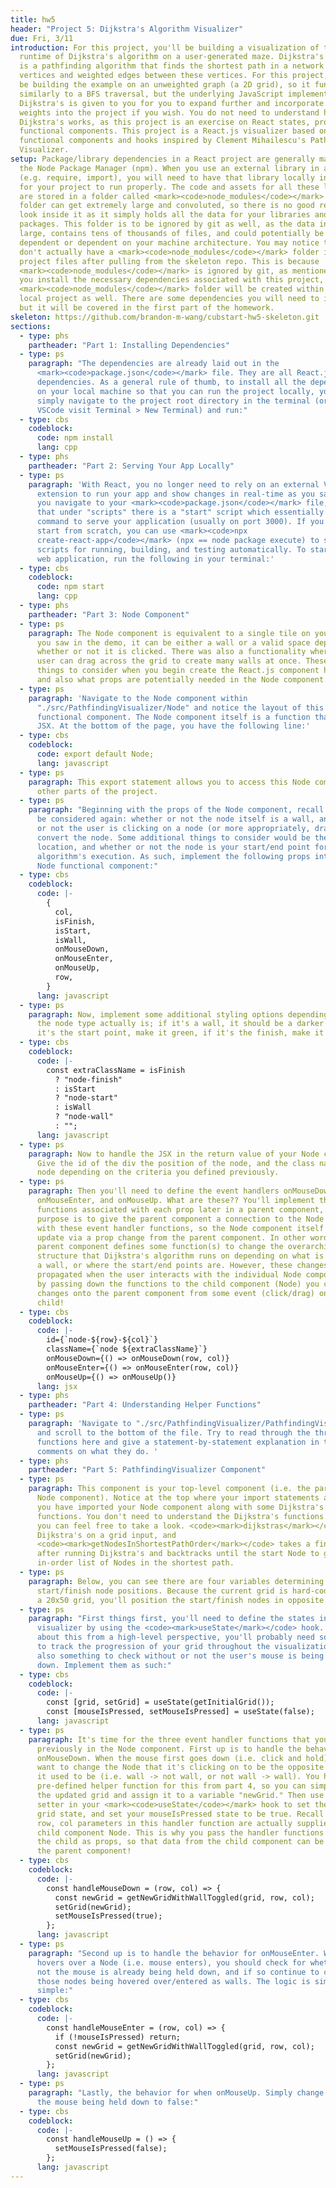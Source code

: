 ```yaml
---
title: hw5
header: "Project 5: Dijkstra's Algorithm Visualizer"
due: Fri, 3/11
introduction: For this project, you'll be building a visualization of the
  runtime of Dijkstra's algorithm on a user-generated maze. Dijkstra's algorithm
  is a pathfinding algorithm that finds the shortest path in a network of
  vertices and weighted edges between these vertices. For this project, you'll
  be building the example on an unweighted graph (a 2D grid), so it functions
  similarly to a BFS traversal, but the underlying JavaScript implementation of
  Dijkstra's is given to you for you to expand further and incorporate edge
  weights into the project if you wish. You do not need to understand how
  Dijkstra's works, as this project is an exercise on React states, props, and
  functional components. This project is a React.js visualizer based on
  functional components and hooks inspired by Clement Mihailescu's Pathfinding
  Visualizer.
setup: Package/library dependencies in a React project are generally managed by
  the Node Package Manager (npm). When you use an external library in a project
  (e.g. require, import), you will need to have that library locally in order
  for your project to run properly. The code and assets for all these libraries
  are stored in a folder called <mark><code>node_modules</code></mark>. This
  folder can get extremely large and convoluted, so there is no good reason to
  look inside it as it simply holds all the data for your libraries and
  packages. This folder is to be ignored by git as well, as the data inside is
  large, contains tens of thousands of files, and could potentially be OS
  dependent or dependent on your machine architecture. You may notice that you
  don't actually have a <mark><code>node_modules</code></mark> folder in the
  project files after pulling from the skeleton repo. This is because
  <mark><code>node_modules</code></mark> is ignored by git, as mentioned. Once
  you install the necessary dependencies associated with this project, the
  <mark><code>node_modules</code></mark> folder will be created within your
  local project as well. There are some dependencies you will need to install,
  but it will be covered in the first part of the homework.
skeleton: https://github.com/brandon-m-wang/cubstart-hw5-skeleton.git
sections:
  - type: phs
    partheader: "Part 1: Installing Dependencies"
  - type: ps
    paragraph: "The dependencies are already laid out in the
      <mark><code>package.json</code></mark> file. They are all React.js
      dependencies. As a general rule of thumb, to install all the dependencies
      on your local machine so that you can run the project locally, you can
      simply navigate to the project root directory in the terminal (or within
      VSCode visit Terminal > New Terminal) and run:"
  - type: cbs
    codeblock:
      code: npm install
      lang: cpp
  - type: phs
    partheader: "Part 2: Serving Your App Locally"
  - type: ps
    paragraph: 'With React, you no longer need to rely on an external VSCode
      extension to run your app and show changes in real-time as you save. If
      you navigate to your <mark><code>package.json</code></mark> file, notice
      that under "scripts" there is a "start" script which essentially runs the
      command to serve your application (usually on port 3000). If you were to
      start from scratch, you can use <mark><code>npx
      create-react-app</code></mark> (npx == node package execute) to set up the
      scripts for running, building, and testing automatically. To start your
      web application, run the following in your terminal:'
  - type: cbs
    codeblock:
      code: npm start
      lang: cpp
  - type: phs
    partheader: "Part 3: Node Component"
  - type: ps
    paragraph: The Node component is equivalent to a single tile on your 2D grid. As
      you saw in the demo, it can be either a wall or a valid space depending on
      whether or not it is clicked. There was also a functionality where the
      user can drag across the grid to create many walls at once. These are all
      things to consider when you begin create the React.js component hierarchy,
      and also what props are potentially needed in the Node component.
  - type: ps
    paragraph: 'Navigate to the Node component within
      "./src/PathfindingVisualizer/Node" and notice the layout of this
      functional component. The Node component itself is a function that returns
      JSX. At the bottom of the page, you have the following line:'
  - type: cbs
    codeblock:
      code: export default Node;
      lang: javascript
  - type: ps
    paragraph: This export statement allows you to access this Node component in
      other parts of the project.
  - type: ps
    paragraph: "Beginning with the props of the Node component, recall what needs to
      be considered again: whether or not the node itself is a wall, and whether
      or not the user is clicking on a node (or more appropriately, dragging) to
      convert the node. Some additional things to consider would be the node's
      location, and whether or not the node is your start/end point for the
      algorithm's execution. As such, implement the following props into your
      Node functional component:"
  - type: cbs
    codeblock:
      code: |-
        {
          col,
          isFinish,
          isStart,
          isWall,
          onMouseDown,
          onMouseEnter,
          onMouseUp,
          row,
        }
      lang: javascript
  - type: ps
    paragraph: Now, implement some additional styling options depending on the what
      the node type actually is; if it's a wall, it should be a darker tone, if
      it's the start point, make it green, if it's the finish, make it red.
  - type: cbs
    codeblock:
      code: |-
        const extraClassName = isFinish
          ? "node-finish"
          : isStart
          ? "node-start"
          : isWall
          ? "node-wall"
          : "";
      lang: javascript
  - type: ps
    paragraph: Now to handle the JSX in the return value of your Node component.
      Give the id of the div the position of the node, and the class name of the
      node depending on the criteria you defined previously.
  - type: ps
    paragraph: Then you'll need to define the event handlers onMouseDown,
      onMouseEnter, and onMouseUp. What are these?? You'll implement the
      functions associated with each prop later in a parent component, but the
      purpose is to give the parent component a connection to the Node component
      with these event handler functions, so the Node component itself can
      update via a prop change from the parent component. In other words, the
      parent component defines some function(s) to change the overarching grid
      structure that Dijkstra's algorithm runs on depending on what is and isn't
      a wall, or where the start/end points are. However, these changes must be
      propagated when the user interacts with the individual Node components. So
      by passing down the functions to the child component (Node) you can induce
      changes onto the parent component from some event (click/drag) on the
      child!
  - type: cbs
    codeblock:
      code: |-
        id={`node-${row}-${col}`}
        className={`node ${extraClassName}`}
        onMouseDown={() => onMouseDown(row, col)}
        onMouseEnter={() => onMouseEnter(row, col)}
        onMouseUp={() => onMouseUp()}
      lang: jsx
  - type: phs
    partheader: "Part 4: Understanding Helper Functions"
  - type: ps
    paragraph: 'Navigate to "./src/PathfindingVisualizer/PathfindingVisualizer.jsx"
      and scroll to the bottom of the file. Try to read through the three helper
      functions here and give a statement-by-statement explanation in the
      comments on what they do. '
  - type: phs
    partheader: "Part 5: PathfindingVisualizer Component"
  - type: ps
    paragraph: This component is your top-level component (i.e. the parent to the
      Node component). Notice at the top where your import statements are, that
      you have imported your Node component along with some Dijkstra's
      functions. You don't need to understand the Dijkstra's functions although
      you can feel free to take a look. <code><mark>dijkstras</mark></code> runs
      Dijkstra's on a grid input, and
      <code><mark>getNodesInShortestPathOrder</mark></code> takes a finish point
      after running Dijkstra's and backtracks until the start Node to give an
      in-order list of Nodes in the shortest path.
  - type: ps
    paragraph: Below, you can see there are four variables determining the
      start/finish node positions. Because the current grid is hard-coded to be
      a 20x50 grid, you'll position the start/finish nodes in opposite corners.
  - type: ps
    paragraph: "First things first, you'll need to define the states in your
      visualizer by using the <code><mark>useState</mark></code> hook. Thinking
      about this from a high-level perspective, you'll probably need something
      to track the progression of your grid throughout the visualization, and
      also something to check without or not the user's mouse is being held
      down. Implement them as such:"
  - type: cbs
    codeblock:
      code: |-
        const [grid, setGrid] = useState(getInitialGrid());
        const [mouseIsPressed, setMouseIsPressed] = useState(false);
      lang: javascript
  - type: ps
    paragraph: It's time for the three event handler functions that you touched on
      previously in the Node component. First up is to handle the behavior for
      onMouseDown. When the mouse first goes down (i.e. click and hold), you
      want to change the Node that it's clicking on to be the opposite of what
      it used to be (i.e. wall -> not wall, or not wall -> wall). You have a
      pre-defined helper function for this from part 4, so you can simply get
      the updated grid and assign it to a variable "newGrid." Then use the
      setter in your <mark><code>useState</code></mark> hook to set the updated
      grid state, and set your mouseIsPressed state to be true. Recall that the
      row, col parameters in this handler function are actually supplied by the
      child component Node. This is why you pass the handler functions down to
      the child as props, so that data from the child component can be lifted to
      the parent component!
  - type: cbs
    codeblock:
      code: |-
        const handleMouseDown = (row, col) => {
          const newGrid = getNewGridWithWallToggled(grid, row, col);
          setGrid(newGrid);
          setMouseIsPressed(true);
        };
      lang: javascript
  - type: ps
    paragraph: "Second up is to handle the behavior for onMouseEnter. When the mouse
      hovers over a Node (i.e. mouse enters), you should check for whether or
      not the mouse is already being held down, and if so continue to change
      those nodes being hovered over/entered as walls. The logic is similar, and
      simple:"
  - type: cbs
    codeblock:
      code: |-
        const handleMouseEnter = (row, col) => {
          if (!mouseIsPressed) return;
          const newGrid = getNewGridWithWallToggled(grid, row, col);
          setGrid(newGrid);
        };
      lang: javascript
  - type: ps
    paragraph: "Lastly, the behavior for when onMouseUp. Simply change the state of
      the mouse being held down to false:"
  - type: cbs
    codeblock:
      code: |-
        const handleMouseUp = () => {
          setMouseIsPressed(false);
        };
      lang: javascript
---
```

